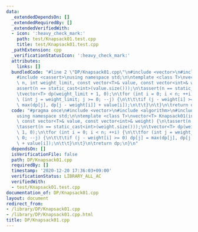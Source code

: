 ```yaml
---
data:
  _extendedDependsOn: []
  _extendedRequiredBy: []
  _extendedVerifiedWith:
  - icon: ':heavy_check_mark:'
    path: test/Knapsack01.test.cpp
    title: test/Knapsack01.test.cpp
  _pathExtension: cpp
  _verificationStatusIcon: ':heavy_check_mark:'
  attributes:
    links: []
  bundledCode: "#line 2 \"DP/Knapsack01.cpp\"\n#include <vector>\n#include <algorithm>\n\
    #include <cassert>\nusing namespace std;\n\ntemplate <class T>\nvector<T> Knapsack01(int\
    \ n, int weight_limit, const vector<T>& value, const vector<int>& weight) {\n\t\
    assert(n == static_cast<int>(value.size()));\n\tassert(n == static_cast<int>(weight.size()));\n\
    \tvector<T> dp(weight_limit + 1, 0);\n\tfor (int i = 0; i < n; ++i) {\n\t\tfor\
    \ (int j = weight_limit; j >= 0; --j) {\n\t\t\tif (j - weight[i] >= 0) dp[j] =\
    \ max(dp[j], dp[j - weight[i]] + value[i]);\n\t\t}\n\t}\n\treturn dp;\n}\n"
  code: "#pragma once\n#include <vector>\n#include <algorithm>\n#include <cassert>\n\
    using namespace std;\n\ntemplate <class T>\nvector<T> Knapsack01(int n, int weight_limit,\
    \ const vector<T>& value, const vector<int>& weight) {\n\tassert(n == static_cast<int>(value.size()));\n\
    \tassert(n == static_cast<int>(weight.size()));\n\tvector<T> dp(weight_limit +\
    \ 1, 0);\n\tfor (int i = 0; i < n; ++i) {\n\t\tfor (int j = weight_limit; j >=\
    \ 0; --j) {\n\t\t\tif (j - weight[i] >= 0) dp[j] = max(dp[j], dp[j - weight[i]]\
    \ + value[i]);\n\t\t}\n\t}\n\treturn dp;\n}\n"
  dependsOn: []
  isVerificationFile: false
  path: DP/Knapsack01.cpp
  requiredBy: []
  timestamp: '2020-12-20 17:36:03+09:00'
  verificationStatus: LIBRARY_ALL_AC
  verifiedWith:
  - test/Knapsack01.test.cpp
documentation_of: DP/Knapsack01.cpp
layout: document
redirect_from:
- /library/DP/Knapsack01.cpp
- /library/DP/Knapsack01.cpp.html
title: DP/Knapsack01.cpp
---
```


